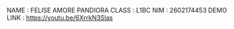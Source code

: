 NAME      : FELISE AMORE PANDIORA
CLASS     : L1BC
NIM       : 2602174453
DEMO LINK : https://youtu.be/6XrrkN3Slas

